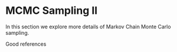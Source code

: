 # MCMC Sampling II

In this section we explore more details of Markov Chain Monte Carlo sampling. 

Good references 
